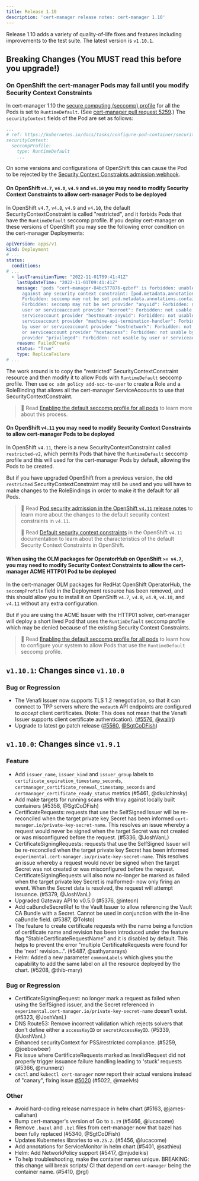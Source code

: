 ```yaml
---
title: Release 1.10
description: 'cert-manager release notes: cert-manager 1.10'
---
```


Release 1.10 adds a variety of quality-of-life fixes and features including improvements to the test suite.
The latest version is `v1.10.1`.

## Breaking Changes (You **MUST** read this before you upgrade!)

### On OpenShift the cert-manager Pods may fail until you modify Security Context Constraints

In cert-manager 1.10 the [secure computing (seccomp) profile](https://kubernetes.io/docs/tutorials/security/seccomp/) for all the Pods
is set to `RuntimeDefault`.
(See [cert-manager pull request 5259](https://github.com/cert-manager/cert-manager/pull/5259/files).)
The `securityContext` fields of the Pod are set as follows:
```yaml
...
# ref: https://kubernetes.io/docs/tasks/configure-pod-container/security-context/
securityContext:
  seccompProfile:
    type: RuntimeDefault
    ...
```

On some versions and configurations of OpenShift this can cause the Pod to be rejected by the
[Security Context Constraints admission webhook](https://docs.openshift.com/container-platform/4.10/authentication/managing-security-context-constraints.html#admission_configuring-internal-oauth).

#### On OpenShift `v4.7`, `v4.8`, `v4.9` and `v4.10` you may need to modify Security Context Constraints to allow cert-manager Pods to be deployed

In OpenShift `v4.7`, `v4.8`, `v4.9` and `v4.10`, the default SecurityContextConstraint is called "restricted", and it forbids Pods that have the `RuntimeDefault` seccomp profile.
If you deploy cert-manager on these versions of OpenShift you may see the following error condition on the cert-manager Deployments:

```yaml
apiVersion: apps/v1
kind: Deployment
# ...
status:
  conditions:
# ...
  - lastTransitionTime: "2022-11-01T09:41:41Z"
    lastUpdateTime: "2022-11-01T09:41:41Z"
    message: 'pods "cert-manager-84bc577876-qzbnf" is forbidden: unable to validate
      against any security context constraint: [pod.metadata.annotations.seccomp.security.alpha.kubernetes.io/pod:
      Forbidden: seccomp may not be set pod.metadata.annotations.container.seccomp.security.alpha.kubernetes.io/cert-manager-controller:
      Forbidden: seccomp may not be set provider "anyuid": Forbidden: not usable by
      user or serviceaccount provider "nonroot": Forbidden: not usable by user or
      serviceaccount provider "hostmount-anyuid": Forbidden: not usable by user or
      serviceaccount provider "machine-api-termination-handler": Forbidden: not usable
      by user or serviceaccount provider "hostnetwork": Forbidden: not usable by user
      or serviceaccount provider "hostaccess": Forbidden: not usable by user or serviceaccount
      provider "privileged": Forbidden: not usable by user or serviceaccount]'
    reason: FailedCreate
    status: "True"
    type: ReplicaFailure
# ...
```

The work around is to copy the "restricted" SecurityContextConstraint resource and then modify it to allow Pods with `RuntimeDefault` seccomp profile.
Then use `oc adm policy add-scc-to-user` to create a Role and a RoleBinding that allows all the cert-manager ServiceAccounts to use that SecurityContextConstraint.

> 📖 Read [Enabling the default seccomp profile for all pods](https://docs.openshift.com/container-platform/4.10/security/seccomp-profiles.html#configuring-default-seccomp-profile_configuring-seccomp-profiles) to learn more about this process.

#### On OpenShift `v4.11` you may need to modify Security Context Constraints to allow cert-manager Pods to be deployed

In OpenShift `v4.11`, there is a new SecurityContextConstraint called `restricted-v2`, which permits Pods that have the `RuntimeDefault` seccomp profile and this will used for the cert-manager Pods by default, allowing the Pods to be created.

But if you have upgraded OpenShift from a previous version, the old `restricted` SecurityContextConstraint may still be used and you will have to make changes to the RoleBindings in order to make it the default for all Pods.

> 📖 Read [Pod security admission in the OpenShift `v4.11` release notes](https://docs.openshift.com/container-platform/4.11/release_notes/ocp-4-11-release-notes.html#ocp-4-11-auth-pod-security-admission) to learn more about the changes to the default security context constraints in `v4.11`.
>
> 📖 Read [Default security context constraints](https://docs.openshift.com/container-platform/4.11/authentication/managing-security-context-constraints.html#default-sccs_configuring-internal-oauth) in the OpenShift `v4.11` documentation to learn about the characteristics of the default Security Context Constraints in OpenShift.

#### When using the OLM packages for OperatorHub on OpenShift `>= v4.7`, you may need to modify Security Context Constraints to allow the cert-manager ACME HTTP01 Pod to be deployed

In the cert-manager OLM packages for RedHat OpenShift OperatorHub, the `seccompProfile` field in the Deployment resource has been removed,
and this should allow you to install it on OpenShift `v4.7`, `v4.8`, `v4.9`, `v4.10`, and `v4.11` without any extra configuration.

But if you are using the ACME Issuer with the HTTP01 solver, cert-manager will deploy a short lived Pod that uses the `RuntimDefault` seccomp profile which may be denied because of the existing Security Context Constraints.

> 📖 Read [Enabling the default seccomp profile for all pods](https://docs.openshift.com/container-platform/4.10/security/seccomp-profiles.html#configuring-default-seccomp-profile_configuring-seccomp-profiles) to learn how to configure your system to allow Pods that use the `RuntimeDefault` seccomp profile.

## `v1.10.1`: Changes since `v1.10.0`

### Bug or Regression

- The Venafi Issuer now supports TLS 1.2 renegotiation, so that it can connect to TPP servers where the `vedauth` API endpoints are configured to *accept* client certificates.
  (Note: This does not mean that the Venafi Issuer supports client certificate authentication).
  ([#5576](https://github.com/cert-manager/cert-manager/pull/5371), [@wallrj](https://github.com/wallrj))
- Upgrade to latest go patch release
  ([#5560](https://github.com/cert-manager/cert-manager/pull/5560), [@SgtCoDFish](https://github.com/SgtCoDFish))

## `v1.10.0`: Changes since `v1.9.1`

### Feature

- Add `issuer_name`, `issuer_kind` and `issuer_group` labels to `certificate_expiration_timestamp_seconds`, `certmanager_certificate_renewal_timestamp_seconds` and `certmanager_certificate_ready_status` metrics (#5461, @dkulchinsky)
- Add make targets for running scans with trivy against locally built containers (#5358, @SgtCoDFish)
- CertificateRequests: requests that use the SelfSigned Issuer will be re-reconciled when the target private key Secret has been informed `cert-manager.io/private-key-secret-name`. This resolves an issue whereby a request would never be signed when the target Secret was not created or was misconfigured before the request. (#5336, @JoshVanL)
- CertificateSigningRequests: requests that use the SelfSigned Issuer will be re-reconciled when the target private key Secret has been informed `experimental.cert-manager.io/private-key-secret-name`. This resolves an issue whereby a request would never be signed when the target Secret was not created or was misconfigured before the request.
  CertificateSigningRequests will also now no-longer be marked as failed when the target private key Secret is malformed- now only firing an event. When the Secret data is resolved, the request will attempt issuance. (#5379, @JoshVanL)
- Upgraded Gateway API to v0.5.0 (#5376, @inteon)
- Add caBundleSecretRef to the Vault Issuer to allow referencing the Vault CA Bundle with a Secret. Cannot be used in conjunction with the in-line caBundle field. (#5387, @Tolsto)
- The feature to create certificate requests with the name being a function of certificate name and revision has been introduced under the feature flag "StableCertificateRequestName" and it is disabled by default. This helps to prevent the error "multiple CertificateRequests were found for the 'next' revision...". (#5487, @sathyanarays)
- Helm: Added a new parameter `commonLabels` which gives you the capability to add the same label on all the resource deployed by the chart. (#5208, @thib-mary)

### Bug or Regression

- CertificateSigningRequest: no longer mark a request as failed when using the SelfSigned issuer, and the Secret referenced in `experimental.cert-manager.io/private-key-secret-name` doesn't exist. (#5323, @JoshVanL)
- DNS Route53: Remove incorrect validation which rejects solvers that don't define either a `accessKeyID` or `secretAccessKeyID`. (#5339, @JoshVanL)
- Enhanced securityContext for PSS/restricted compliance. (#5259, @joebowbeer)
- Fix issue where CertificateRequests marked as InvalidRequest did not properly trigger issuance failure handling leading to 'stuck' requests (#5366, @munnerz)
- `cmctl` and `kubectl cert-manager` now report their actual versions instead of "canary", fixing issue [#5020](https://github.com/cert-manager/cert-manager/issues/5020) (#5022, @maelvls)

### Other

- Avoid hard-coding release namespace in helm chart (#5163, @james-callahan)
- Bump cert-manager's version of Go to `1.19` (#5466, @lucacome)
- Remove `.bazel` and `.bzl` files from cert-manager now that bazel has been fully replaced (#5340, @SgtCoDFish)
- Updates Kubernetes libraries to `v0.25.2`. (#5456, @lucacome)
- Add annotations for ServiceMonitor in helm chart (#5401, @sathieu)
- Helm: Add NetworkPolicy support (#5417, @mjudeikis)
- To help troubleshooting, make the container names unique.
  BREAKING: this change will break scripts/ CI that depend on `cert-manager` being the container name. (#5410, @rgl)
